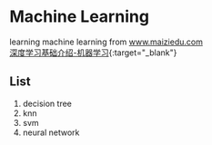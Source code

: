 # Machine Learning  
learning machine learning from www.maiziedu.com  
[深度学习基础介绍-机器学习](http://www.maiziedu.com/course/373/){:target="_blank"}  
## List
1. decision tree
2. knn
3. svm
4. neural network
